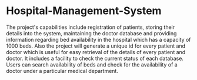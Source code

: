 # Hospital-Management-System
The project's capabilities include registration of patients, storing their details into the system, maintaining the doctor database and providing information regarding bed availability in the hospital which has a capacity of 1000 beds. Also the project will generate a unique id for every patient and doctor which is useful for easy retrieval of the details of every patient and doctor. It includes a facility to check the current status of each database. Users can search availability of beds and check for the availability of a doctor under a particular medical department. 
